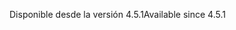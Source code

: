 <span data-ttu-id="a9f9c-101">Disponible desde la versión 4.5.1</span><span class="sxs-lookup"><span data-stu-id="a9f9c-101">Available since 4.5.1</span></span>